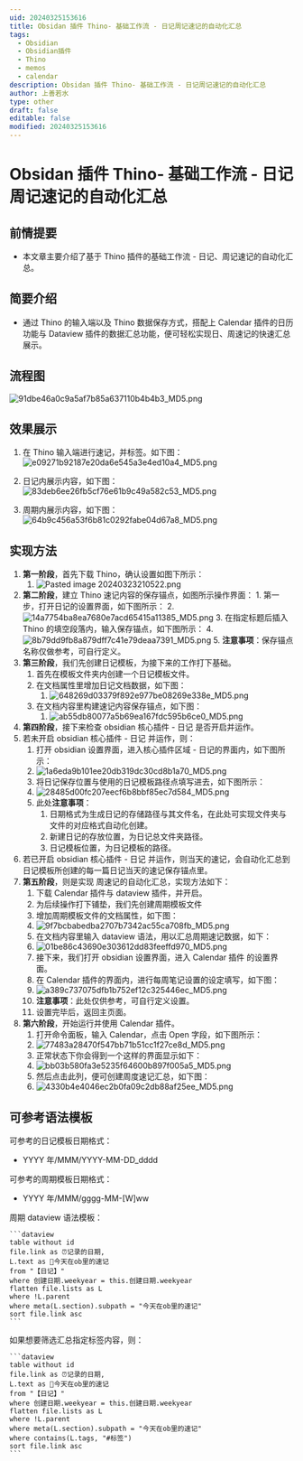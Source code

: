 ```yaml
---
uid: 20240325153616
title: Obsidan 插件 Thino- 基础工作流 - 日记周记速记的自动化汇总
tags:
  - Obsidian
  - Obsidian插件
  - Thino
  - memos
  - calendar
description: Obsidan 插件 Thino- 基础工作流 - 日记周记速记的自动化汇总
author: 上善若水
type: other
draft: false
editable: false
modified: 20240325153616
---
```


# Obsidan 插件 Thino- 基础工作流 - 日记周记速记的自动化汇总

## 前情提要

- 本文章主要介绍了基于 Thino 插件的基础工作流 - 日记、周记速记的自动化汇总。

## 简要介绍

- 通过 Thino 的输入端以及 Thino 数据保存方式，搭配上 Calendar 插件的日历功能与 Dataview 插件的数据汇总功能，便可轻松实现日、周速记的快速汇总展示。

## 流程图

![91dbe46a0c9a5af7b85a637110b4b4b3_MD5.png](https://cdn.pkmer.cn/images/91dbe46a0c9a5af7b85a637110b4b4b3_MD5.png!pkmer)

## 效果展示

1. 在 Thino 输入端进行速记，并标签。如下图：
![e09271b92187e20da6e545a3e4ed10a4_MD5.png](https://cdn.pkmer.cn/images/e09271b92187e20da6e545a3e4ed10a4_MD5.png!pkmer)

2. 日记内展示内容，如下图：
![83deb6ee26fb5cf76e61b9c49a582c53_MD5.png](https://cdn.pkmer.cn/images/83deb6ee26fb5cf76e61b9c49a582c53_MD5.png!pkmer)

3. 周期内展示内容，如下图：
![64b9c456a53f6b81c0292fabe04d67a8_MD5.png](https://cdn.pkmer.cn/images/64b9c456a53f6b81c0292fabe04d67a8_MD5.png!pkmer)

## 实现方法

1. **第一阶段**，首先下载 Thino，确认设置如图下所示：
	1. ![Pasted image 20240323210522.png](https://cdn.pkmer.cn/images/Pasted%20image%2020240323210522.png!pkmer)
2. **第二阶段**，建立 Thino 速记内容的保存锚点，如图所示操作界面：
		1. 第一步，打开日记的设置界面，如下图所示：
		2. ![14a7754ba8ea7680e7acd65415a11385_MD5.png](https://cdn.pkmer.cn/images/14a7754ba8ea7680e7acd65415a11385_MD5.png!pkmer)
		3. 在指定标题后插入 Thino 的填空段落内，输入保存锚点，如下图所示：
		4. ![8b79dd9fb8a879dff7c41e79deaa7391_MD5.png](https://cdn.pkmer.cn/images/8b79dd9fb8a879dff7c41e79deaa7391_MD5.png!pkmer)
		5. **注意事项**：保存锚点名称仅做参考，可自行定义。
3. **第三阶段**，我们先创建日记模板，为接下来的工作打下基础。
	1. 首先在模板文件夹内创建一个日记模板文件。
	2. 在文档属性里增加日记文档数据，如下图：
		1. ![648269d03379f892e977be08269e338e_MD5.png](https://cdn.pkmer.cn/images/648269d03379f892e977be08269e338e_MD5.png!pkmer)
	3. 在文档内容里构建速记内容保存锚点，如下图：
		1. ![ab55db80077a5b69ea167fdc595b6ce0_MD5.png](https://cdn.pkmer.cn/images/ab55db80077a5b69ea167fdc595b6ce0_MD5.png!pkmer)
4. **第四阶段**，接下来检查 obsidian 核心插件 - 日记 是否开启并运作。
5. 若未开启 obsidian 核心插件 - 日记 并运作，则：
	1. 打开 obsidian 设置界面，进入核心插件区域 - 日记的界面内，如下图所示：
	2. ![1a6eda9b101ee20db319dc30cd8b1a70_MD5.png](https://cdn.pkmer.cn/images/1a6eda9b101ee20db319dc30cd8b1a70_MD5.png!pkmer)
	3. 将日记保存位置与使用的日记模板路径点填写进去，如下图所示：
	4. ![28485d00fc207eecf6b8bbf85ec7d584_MD5.png](https://cdn.pkmer.cn/images/28485d00fc207eecf6b8bbf85ec7d584_MD5.png!pkmer)
	5. 此处**注意事项**：
		1. 日期格式为生成日记的存储路径与其文件名，在此处可实现文件夹与文件的对应格式自动化创建。
		2. 新建日记的存放位置，为日记总文件夹路径。
		3. 日记模板位置，为日记模板的路径。
6. 若已开启 obsidian 核心插件 - 日记 并运作，则当天的速记，会自动化汇总到日记模板所创建的每一篇日记当天的速记保存锚点里。
7. **第五阶段**，则是实现 周速记的自动化汇总，实现方法如下：
	1. 下载 Calendar 插件与 dataview 插件，并开启。
	2. 为后续操作打下铺垫，我们先创建周期模板文件
	3. 增加周期模板文件的文档属性，如下图：
	4. ![9f7bcbabedba2707b7342ac55ca708fb_MD5.png](https://cdn.pkmer.cn/images/9f7bcbabedba2707b7342ac55ca708fb_MD5.png!pkmer)
	5. 在文档内容里输入 dataview 语法，用以汇总周期速记数据，如下：
	6. ![01be86c43690e303612dd83feeffd970_MD5.png](https://cdn.pkmer.cn/images/01be86c43690e303612dd83feeffd970_MD5.png!pkmer)
	7. 接下来，我们打开 obsidian 设置界面，进入 Calendar 插件 的设置界面。
	8. 在 Calendar 插件的界面内，进行每周笔记设置的设定填写，如下图：
	9. ![a389c737075dfb1b752ef12c325446ec_MD5.png](https://cdn.pkmer.cn/images/a389c737075dfb1b752ef12c325446ec_MD5.png!pkmer)
	10. **注意事项**：此处仅供参考，可自行定义设置。
	11. 设置完毕后，返回主页面。
8. **第六阶段**，开始运行并使用 Calendar 插件。
	1. 打开命令面板，输入 Calendar，点击 Open 字段，如下图所示：
	2. ![77483a28470f547bb71b51cc1f27ce8d_MD5.png](https://cdn.pkmer.cn/images/77483a28470f547bb71b51cc1f27ce8d_MD5.png!pkmer)
	3. 正常状态下你会得到一个这样的界面显示如下：
	4. ![bb03b580fa3e5235f64600b897f005a5_MD5.png](https://cdn.pkmer.cn/images/bb03b580fa3e5235f64600b897f005a5_MD5.png!pkmer)
	5. 然后点击此列，便可创建周度速记汇总，如下图：
	6. ![4330b4e4046ec2b0fa09c2db88af25ee_MD5.png](https://cdn.pkmer.cn/images/4330b4e4046ec2b0fa09c2db88af25ee_MD5.png!pkmer)

## 可参考语法模板

可参考的日记模板日期格式：

- YYYY 年/MMM/YYYY-MM-DD_dddd

可参考的周期模板日期格式：

- YYYY 年/MMM/gggg-MM-[W]ww

周期 dataview 语法模板：

````
```dataview
table without id 
file.link as ⏰记录的日期,
L.text as 📝今天在ob里的速记
from "【日记】"
where 创建日期.weekyear = this.创建日期.weekyear
flatten file.lists as L
where !L.parent
where meta(L.section).subpath = "今天在ob里的速记"
sort file.link asc
```
````

如果想要筛选汇总指定标签内容，则：

````
```dataview
table without id 
file.link as ⏰记录的日期,
L.text as 📝今天在ob里的速记
from "【日记】"
where 创建日期.weekyear = this.创建日期.weekyear
flatten file.lists as L
where !L.parent
where meta(L.section).subpath = "今天在ob里的速记"
where contains(L.tags, "#标签")
sort file.link asc
```
````

